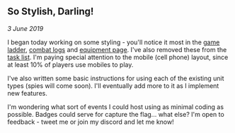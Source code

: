 So Stylish, Darling!
---
_3 June 2019_

I began today working on some styling - you'll notice it most in the [game ladder](/ladder), [combat logs](/combatlog) and [equipment page](/equipment). I've also removed these from the [task list](/tasklist). I'm paying special attention to the mobile (cell phone) layout, since at least 10% of players use mobiles to play.

I've also written some basic instructions for using each of the existing unit types (spies will come soon). I'll eventually add more to it as I implement new features.

I'm wondering what sort of events I could host using as minimal coding as possible. Badges could serve for capture the flag... what else? I'm open to feedback - tweet me or join my discord and let me know!

